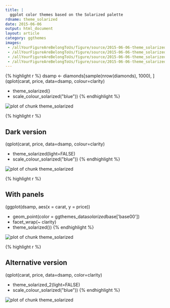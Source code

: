```yaml
---
title: |
  ggplot color themes based on the Solarized palette
rdname: theme_solarized
date: 2015-06-06
output: html_document
layout: article
category: ggthemes
images:
 - /allYourFigureAreBelongToUs/figure/source/2015-06-06-theme_solarized/theme_solarized-1.png
 - /allYourFigureAreBelongToUs/figure/source/2015-06-06-theme_solarized/theme_solarized-2.png
 - /allYourFigureAreBelongToUs/figure/source/2015-06-06-theme_solarized/theme_solarized-3.png
 - /allYourFigureAreBelongToUs/figure/source/2015-06-06-theme_solarized/theme_solarized-4.png
---
```





{% highlight r %}
dsamp <- diamonds[sample(nrow(diamonds), 1000), ]
(qplot(carat, price, data=dsamp, colour=clarity)
 + theme_solarized()
 + scale_colour_solarized("blue"))
{% endhighlight %}

![plot of chunk theme_solarized](/allYourFigureAreBelongToUs/figure/source/2015-06-06-theme_solarized/theme_solarized-1.png) 

{% highlight r %}
## Dark version
(qplot(carat, price, data=dsamp, colour=clarity)
 + theme_solarized(light=FALSE)
 + scale_colour_solarized("blue"))
{% endhighlight %}

![plot of chunk theme_solarized](/allYourFigureAreBelongToUs/figure/source/2015-06-06-theme_solarized/theme_solarized-2.png) 

{% highlight r %}
## With panels
 (ggplot(dsamp, aes(x = carat, y = price))
  + geom_point(color = ggthemes_data$solarized$base['base00'])
  + facet_wrap(~ clarity)
  + theme_solarized())
{% endhighlight %}

![plot of chunk theme_solarized](/allYourFigureAreBelongToUs/figure/source/2015-06-06-theme_solarized/theme_solarized-3.png) 

{% highlight r %}
## Alternative version
 (qplot(carat, price, data=dsamp, color=clarity)
  + theme_solarized_2(light=FALSE)
  + scale_colour_solarized("blue"))
{% endhighlight %}

![plot of chunk theme_solarized](/allYourFigureAreBelongToUs/figure/source/2015-06-06-theme_solarized/theme_solarized-4.png) 